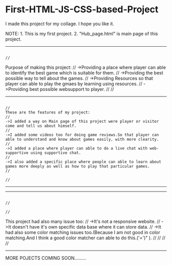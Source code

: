 # First-HTML-JS-CSS-based-Project

I made this project for my collage. I hope you like it.

NOTE: 1. This is my first project.
      2. "Hub_page.html" is main page of this project.

**************************************************************************************************************************************************
                                                                                                                                                //
Purpose of making this project:                                                                                                                 //
->Providing a place where player can able to identify the best game which is suitable for them.                                                 //
->Providing the best possible way to tell about the games.                                                                                      //
->Providing Resources so that player can able to play the gmaes by learning using resources.                                                    //
->Providing best possible websupport to player.                                                                                                 //
                                                                                                                                                //
**************************************************************************************************************************************************
                                                                                                                                               //
    These are the features of my project:                                                                                                      //
    ->I added a way on Main page of this project were player or visitor come and tell us about himself.                                        //
    ->I added some videos too for doing game reviews.So that player can able to understand and know about games easily, with more clearity.    //
    ->I added a place where player can able to do a live chat with web-supportive using supportive chat.                                       //
    ->I also added a specific place where people can able to learn about games more deeply as well as how to play that particular games.       //
                                                                                                                                               //
**************************************************************************************************************************************************

******************************************************************************************************************************************************* 
                                                                                                                                                     //
                                                                                                                                                     //
This project had also many issue too:                                                                                                                //
->It's not a responsive website.                                                                                                                     //
->It doesn't have it's own specific data base where it can store data.                                                                               //
->It had also some color matching issues too.(Because I am not good in color matching.And I think a good color matcher can able to do this.('=')" ). //
                                                                                                                                                     //
                                                                                                                                                     //
                                                                                                                                                     //
********************************************************************************************************************************************************



MORE POJECTS COMING SOON.........
